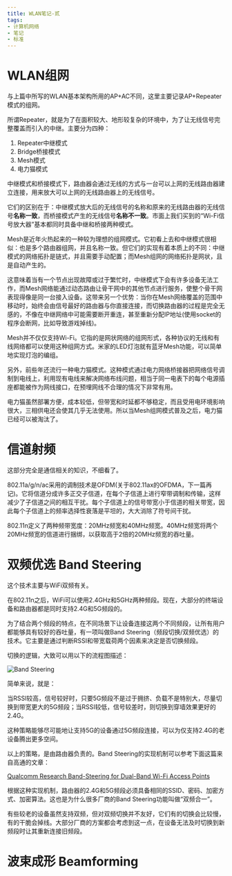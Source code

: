 ```yaml
---
title: WLAN笔记-贰
tags:
- 计算机网络
- 笔记
- 标准
---
```

# WLAN组网

与上篇中所写的WLAN基本架构所用的AP+AC不同，这里主要记录AP+Repeater模式的组网。

所谓Repeater，就是为了在面积较大、地形较复杂的环境中，为了让无线信号完整覆盖而引入的中继。主要分为四种：

1. Repeater中继模式
2. Bridge桥接模式
3. Mesh模式
4. 电力猫模式

中继模式和桥接模式下，路由器会通过无线的方式与一台可以上网的无线路由器建立连接，用来放大可以上网的无线路由器上的无线信号。

它们的区别在于：中继模式放大后的无线信号的名称和原来的无线路由器的无线信号**名称一致**，而桥接模式产生的无线信号**名称不一致**。市面上我们买到的“Wi-Fi信号放大器”基本都同时具备中继和桥接两种模式。

Mesh是近年火热起来的一种较为理想的组网模式。它初看上去和中继模式很相似：也是多个路由器组网，并且名称一致。但它们的实现有着本质上的不同：中继模式的网络拓扑是链式，并且需要手动配置；而Mesh组网的网络拓扑是网状，且是自动产生的。

这意味着当有一个节点出现故障或过于繁忙时，中继模式下会有许多设备无法工作，而Mesh网络能通过动态路由让骨干网中的其他节点进行服务，使整个骨干网表现得像是同一台接入设备。这带来另一个优势：当你在Mesh网络覆盖的范围中移动时，始终会由信号最好的路由器与你直接连接，而切换路由器的过程是完全无感的，不像在中继网络中可能需要断开重连，甚至重新分配IP地址(使用socket的程序会断网，比如导致游戏掉线)。

Mesh并不仅仅支持Wi-Fi。它指的是网状网络的组网形式，各种协议的无线和有线网络都可以使用这种组网方式。米家的LED灯泡就有蓝牙Mesh功能，可以简单地实现灯泡的编组。

<!--more-->

另外，前些年还流行一种电力猫模式。这种模式通过电力网络桥接器把网络信号调制到电线上，利用现有电线来解决网络布线问题，相当于同一电表下的每个电源插座都能被作为网线接口，在预埋网线不合理的情况下非常有用。

电力猫虽然部署方便，成本较低，但带宽和时延都不够稳定，而且受用电环境影响很大，三相供电还会使其几乎无法使用。所以当Mesh组网模式普及之后，电力猫已经可以被淘汰了。

# 信道射频

这部分完全是通信相关的知识，不细看了。

802.11a/g/n/ac采用的调制技术是OFDM(关于802.11ax的OFDMA，下一篇再记)。它将信道分成许多正交子信道，在每个子信道上进行窄带调制和传输，这样减少了子信道之间的相互干扰。每个子信道上的信号带宽小于信道的相关带宽，因此每个子信道上的频率选择性衰落是平坦的，大大消除了符号间干扰。

802.11n定义了两种频带宽度：20MHz频宽和40MHz频宽。40MHz频宽将两个20MHz频宽的信道进行捆绑，以获取高于2倍的20MHz频宽的吞吐量。

# 双频优选 Band Steering

这个技术主要与WiFi双频有关。

在802.11n之后，WiFi可以使用2.4GHz和5GHz两种频段。现在，大部分的终端设备和路由器都是同时支持2.4G和5G频段的。

为了结合两个频段的特点，在不同场景下让设备连接这两个不同频段，让所有用户都能够具有较好的吞吐量，有一项叫做Band Steering（频段切换/双频优选）的技术。它主要是通过判断RSSI和带宽载荷两个因素来决定是否切换频段。

切换的逻辑，大致可以用以下的流程图描述：

![Band Steering](https://i.loli.net/2021/01/09/osE4JgtABSelavN.png)

简单来说，就是：

当RSSI较高，信号较好时，只要5G频段不是过于拥挤、负载不是特别大，尽量切换到带宽更大的5G频段；当RSSI较低，信号较差时，则切换到穿墙效果更好的2.4G。

这种策略能够尽可能地让支持5G的设备通过5G频段连接，可以为仅支持2.4G的老设备腾出更多空间。

以上的策略，是由路由器负责的。Band Steering的实现机制可以参考下面这篇来自高通的文章：

[Qualcomm Research Band-Steering for Dual-Band Wi-Fi Access Points](https://www.qualcomm.com/media/documents/files/band-steering-for-dual-band-wi-fi-access-points.pdf)

根据这种实现机制，路由器的2.4G和5G频段必须具备相同的SSID、密码、加密方式、加密算法。这也是为什么很多厂商的Band Steering功能叫做“双频合一”。

有些较老的设备虽然支持双频，但对双频切换并不友好，它们有的切换会比较慢，有的干脆会掉线。大部分厂商的方案都会考虑到这一点，在设备无法及时切换到新频段时让其重新连接旧频段。

# 波束成形 Beamforming

